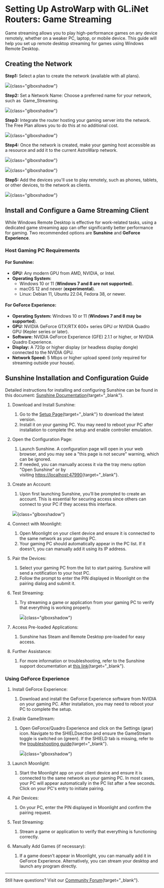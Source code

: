 # Setting Up AstroWarp with GL.iNet Routers: Game Streaming

Game streaming allows you to play high-performance games on any device remotely, whether on a weaker PC, laptop, or mobile device. This guide will help you set up remote desktop streaming for games using Windows Remote Desktop.

## Creating the Network

**Step1:** Select a plan to create the network (available with all plans).

![](https://static.gl-inet.com/docs/astrowarp/tutorials/game_stream/1.png){class="glboxshadow"}

**Step2:** Set a Network Name: Choose a preferred name for your network, such as  Game_Streaming.

![](https://static.gl-inet.com/docs/astrowarp/tutorials/game_stream/2.png){class="glboxshadow"}

**Step3:** Integrate the router hosting your gaming server into the network. The Free Plan allows you to do this at no additional cost.

![](https://static.gl-inet.com/docs/astrowarp/tutorials/game_stream/3.png){class="glboxshadow"}

**Step4:** Once the network is created, make your gaming host accessible as a resource and add it to the current AstroWarp network.

![](https://static.gl-inet.com/docs/astrowarp/tutorials/game_stream/4.png){class="glboxshadow"}

![](https://static.gl-inet.com/docs/astrowarp/tutorials/game_stream/5.png){class="glboxshadow"}

**Step5:** Add the devices you'll use to play remotely, such as phones, tablets, or other devices, to the network as clients.

![](https://static.gl-inet.com/docs/astrowarp/tutorials/game_stream/6.png){class="glboxshadow"}

## Install and Configure a Game Streaming Client

While Windows Remote Desktop is effective for work-related tasks, using a dedicated game streaming app can offer significantly better performance for gaming. Two recommended options are **Sunshine** and **GeForce Experience**.

### Host Gaming PC Requirements

#### For Sunshine:

* **GPU:** Any modern GPU from AMD, NVIDIA, or Intel. <br>
* **Operating System:**
    * Windows 10 or 11 (**Windows 7 and 8 are not supported**).
    * macOS 12 and newer (**experimental**).
    * Linux: Debian 11, Ubuntu 22.04, Fedora 38, or newer.

#### For GeForce Experience:

* **Operating System:** Windows 10 or 11 (**Windows 7 and 8 may be supported**).
* **GPU:** NVIDIA GeForce GTX/RTX 600+ series GPU or NVIDIA Quadro GPU (Kepler series or later).
* **Software:** NVIDIA GeForce Experience (GFE) 2.1.1 or higher, or NVIDIA Quadro Experience.
* **Display:** A 720p or higher display (or headless display dongle) connected to the NVIDIA GPU.
* **Network Speed:** 5 Mbps or higher upload speed (only required for streaming outside your house).

## Sunshine Installation and Configuration Guide

Detailed instructions for installing and configuring Sunshine can be found in this document: [Sunshine Documentation](https://github.com/moonlight-stream/moonlight-docs/wiki/Setup-Guide){target="_blank"}.

1. Download and Install Sunshine:
	1. Go to the [Setup Page](https://docs.lizardbyte.dev/projects/sunshine/latest/about/setup.html){target="_blank"} to download the latest version.
	2. Install it on your gaming PC. You may need to reboot your PC after installation to complete the setup and enable controller emulation.

2. Open the Configuration Page:
	1. Launch Sunshine. A configuration page will open in your web browser, and you may see a "this page is not secure" warning, which can be ignored.
	2. If needed, you can manually access it via the tray menu option "Open Sunshine" or by visiting [https://localhost:47990](https://localhost:47990/){target="_blank"}.

3. Create an Account:
	1. Upon first launching Sunshine, you’ll be prompted to create an account. This is essential for securing access since others can connect to your PC if they access this interface.
   
	![](https://static.gl-inet.com/docs/astrowarp/tutorials/game_stream/12.png){class="glboxshadow"}

4. Connect with Moonlight:
	1. Open Moonlight on your client device and ensure it is connected to the same network as your gaming PC.
	2. Your gaming PC should automatically appear in the PC list. If it doesn’t, you can manually add it using its IP address.

5. Pair the Devices:
	1. Select your gaming PC from the list to start pairing. Sunshine will send a notification to your host PC.
	2. Follow the prompt to enter the PIN displayed in Moonlight on the pairing dialog and submit it.

6. Test Streaming:
    1. Try streaming a game or application from your gaming PC to verify that everything is working properly.
	    
        ![](https://static.gl-inet.com/docs/astrowarp/tutorials/game_stream/8.png){class="glboxshadow"}

7. Access Pre-loaded Applications:
    1. Sunshine has Steam and Remote Desktop pre-loaded for easy access.

8. Further Assistance:
    1. For more information or troubleshooting, refer to the Sunshine support documentation at [this link](https://docs.lizardbyte.dev/projects/sunshine/latest/about/overview.html){target="_blank"}.

### Using GeForce Experience

1. Install GeForce Experience:
    1. Download and install the GeForce Experience software from NVIDIA on your gaming PC. After installation, you may need to reboot your PC to complete the setup.

2. Enable GameStream:
    1. Open GeForce/Quadro Experience and click on the Settings (gear) icon. Navigate to the SHIELDsection and ensure the GameStream toggle is switched on (green). If the SHIELD tab is missing, refer to the [troubleshooting guide](https://github.com/moonlight-stream/moonlight-docs/wiki/Troubleshooting){target="_blank"}.
    
        ![](https://static.gl-inet.com/docs/astrowarp/tutorials/game_stream/10.png){class="glboxshadow"}

3.  Launch Moonlight:
    1. Start the Moonlight app on your client device and ensure it is connected to the same network as your gaming PC. In most cases, your PC will appear automatically in the PC list after a few seconds. Click on your PC's entry to initiate pairing. 

4.  Pair Devices:
    1. On your PC, enter the PIN displayed in Moonlight and confirm the pairing request.

5.  Test Streaming:
    1. Stream a game or application to verify that everything is functioning correctly.

6. Manually Add Games (if necessary):
    1. If a game doesn’t appear in Moonlight, you can manually add it in GeForce Experience. Alternatively, you can stream your desktop and launch any program directly.

___

Still have questions? Visit our [Community Forum](https://forum.gl-inet.com){target="_blank"}.